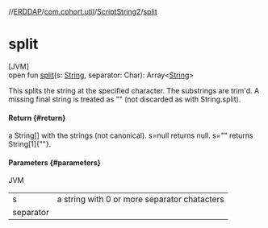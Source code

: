 //[ERDDAP](../../../index.md)/[com.cohort.util](../index.md)/[ScriptString2](index.md)/[split](split.md)

# split

[JVM]\
open fun [split](split.md)(s: [String](https://docs.oracle.com/en/java/javase/21/docs/api/java.base/java/lang/String.html), separator: Char): Array&lt;[String](https://docs.oracle.com/en/java/javase/21/docs/api/java.base/java/lang/String.html)&gt;

This splits the string at the specified character. The substrings are trim'd. A missing final string is treated as &quot;&quot; (not discarded as with String.split).

#### Return {#return}

a String[] with the strings (not canonical). s=null returns null. s=&quot;&quot; returns String[1]&#123;&quot;&quot;&#125;.

#### Parameters {#parameters}

JVM

| | |
|---|---|
| s | a string with 0 or more separator chatacters |
| separator |